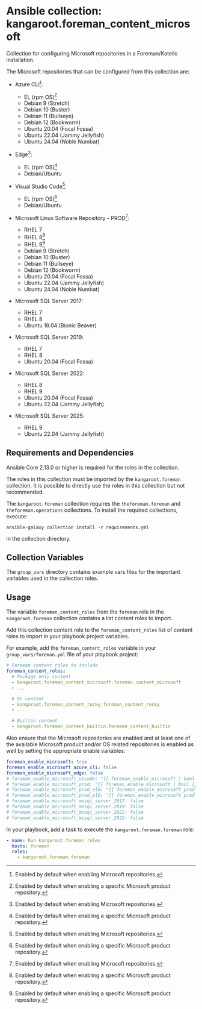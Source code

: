 # Ansible collection: kangaroot.foreman_content_microsoft

Collection for configuring Microsoft repositories in a Foreman/Katello installation.

The Microsoft repositories that can be configured from this collection are:

- Azure CLI[^1]:
  - EL (rpm OS)[^2]
  - Debian 9 (Stretch)
  - Debian 10 (Buster)
  - Debian 11 (Bullseye)
  - Debian 12 (Bookworm)
  - Ubuntu 20.04 (Focal Fossa)
  - Ubuntu 22.04 (Jammy Jellyfish)
  - Ubuntu 24.04 (Noble Numbat)

- Edge[^1]:
  - EL (rpm OS)[^2]
  - Debian/Ubuntu

- Visual Studio Code[^1]:
  - EL (rpm OS)[^2]
  - Debian/Ubuntu

- Microsoft Linux Software Repository - PROD[^1]:
  - RHEL 7
  - RHEL 8[^2]
  - RHEL 9[^2]
  - Debian 9 (Stretch)
  - Debian 10 (Buster)
  - Debian 11 (Bullseye)
  - Debian 12 (Bookworm)
  - Ubuntu 20.04 (Focal Fossa)
  - Ubuntu 22.04 (Jammy Jellyfish)
  - Ubuntu 24.04 (Noble Numbat)

- Microsoft SQL Server 2017:
  - RHEL 7
  - RHEL 8
  - Ubuntu 18.04 (Bionic Beaver)

- Microsoft SQL Server 2019:
  - RHEL 7
  - RHEL 8
  - Ubuntu 20.04 (Focal Fossa)

- Microsoft SQL Server 2022:
  - RHEL 8
  - RHEL 9
  - Ubuntu 20.04 (Focal Fossa)
  - Ubuntu 22.04 (Jammy Jellyfish)

- Microsoft SQL Server 2025:
  - RHEL 9
  - Ubuntu 22.04 (Jammy Jellyfish)

[^1]: Enabled by default when enabling Microsoft repositories.
[^2]: Enabled by default when enabling a specific Microsoft product repository.

## Requirements and Dependencies

Ansible Core 2.13.0 or higher is required for the roles in the collection.

The roles in this collection must be imported by the `kangaroot.foreman` collection. It is possible to directly use the roles in this collection but not recommended.

The `kangaroot.foreman` collection requires the `theforeman.foreman` and `theforeman.operations` collections. To install the required collections, execute:

```shell
ansible-galaxy collection install -r requirements.yml
```

in the collection directory.

## Collection Variables

The `group_vars` directory contains example vars files for the important variables used in the collection roles.

## Usage

The variable `foreman_content_roles` from the `foreman` role in the `kangaroot.foreman` collection contains a list content roles to import.

Add this collection content role to the `foreman_content_roles` list of content roles to import in your playbook project variables.

For example, add the `foreman_content_roles` variable in your `group_vars/foreman.yml` file of your playbook project:

```yaml
# Foreman content roles to include
foreman_content_roles:
  # Package only content
  - kangaroot.foreman_content_microsoft.foreman_content_microsoft
  - ...

  # OS content
  - kangaroot.foreman_content_rocky.foreman_content_rocky
  - ...

  # Builtin content
  - kangaroot.foreman_content_builtin.foreman_content_builtin
```

Also ensure that the Microsoft repositories are enabled and at least one of the available Microsoft product and/or OS related repositories is enabled as well by setting the appropriate enable variables:

```yaml
foreman_enable_microsoft: true
foreman_enable_microsoft_azure_cli: false
foreman_enable_microsoft_edge: false
# foreman_enable_microsoft_vscode: "{{ foreman_enable_microsoft | bool }}"
# foreman_enable_microsoft_prod: "{{ foreman_enable_microsoft | bool }}"
# foreman_enable_microsoft_prod_el8: "{{ foreman_enable_microsoft_prod | bool }}"
# foreman_enable_microsoft_prod_el9: "{{ foreman_enable_microsoft_prod | bool }}"
# foreman_enable_microsoft_mssql_server_2017: false
# foreman_enable_microsoft_mssql_server_2019: false
# foreman_enable_microsoft_mssql_server_2022: false
# foreman_enable_microsoft_mssql_server_2025: false
```

In your playbook, add a task to execute the `kangaroot.foreman.foreman` role:

```yaml
- name: Run kangaroot.foreman roles
  hosts: foreman
  roles:
    - kangaroot.foreman.foreman
```

